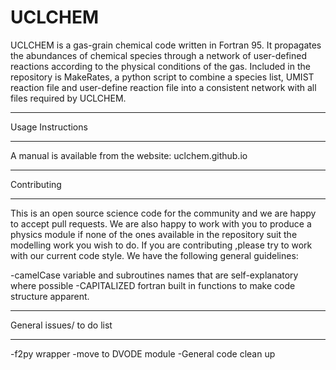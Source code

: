 # UCLCHEM
UCLCHEM is a gas-grain chemical code written in Fortran 95. It propagates the abundances of chemical species through a network of user-defined reactions according to the physical conditions of the gas. Included in the repository is MakeRates, a python script to combine a species list, UMIST reaction file and user-define reaction file into a consistent network with all files required by UCLCHEM.

**************************************************************
Usage Instructions
**************************************************************

A manual is available from the website: uclchem.github.io

*************************************************************
Contributing
*************************************************************
This is an open source science code for the community and we are happy to accept pull requests. We are also happy to work with you to produce a physics module if none of the ones available in the repository suit the modelling work you wish to do. If you are contributing ,please try to work with our current code style. We have the following general guidelines:

-camelCase variable and subroutines names that are self-explanatory where possible 
-CAPITALIZED fortran built in functions to make code structure apparent.

*************************************************************
General issues/ to do list
*************************************************************
-f2py wrapper
-move to DVODE module
-General code clean up